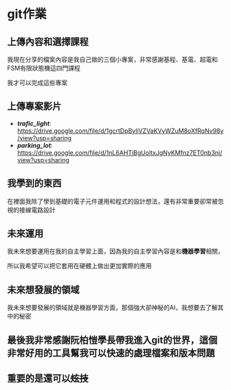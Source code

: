 # git作業

上傳內容和選擇課程
---------------
我現在分享的檔案內容是我自己做的三個小專案，非常感謝基程、基電、超電和FSM有限狀態機這四門課程

我才可以完成這些專案

## 上傳專案影片

+ **_trafic_light_**: <https://drive.google.com/file/d/1gcrtDpByliVZVaKVyWZuM8oXfRqNv98y/view?usp=sharing>
+ **_parking_lot_**:  <https://drive.google.com/file/d/1nL6AHTiBgUoltxJgNyKMfnz7ET0nb3ni/view?usp=sharing>


我學到的東西
-----------
在裡面我除了學到基礎的電子元件運用和程式的設計想法，還有非常重要卻常被忽視的接線電路設計

## 未來運用

我未來想要運用在我的自主學習上面，因為我的自主學習內容是和**機器學習**相關，

所以我希望可以把它套用在硬體上做出更加實際的應用

未來想發展的領域
--------------

我未來想要發展的領域就是機器學習方面，那個強大卻神秘的AI，我想要去了解其中的秘密

## 最後我非常感謝阮柏愷學長帶我進入git的世界，這個非常好用的工具幫我可以快速的處理檔案和版本問題

## 重要的是還可以~~炫技~~ 





